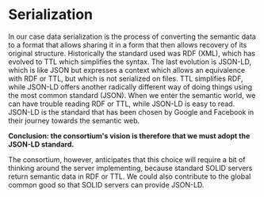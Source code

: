 # Serialization

In our case data serialization is the process of converting the semantic data to a format that allows sharing it in a form that then allows recovery of its original structure. Historically the standard used was RDF \(XML\), which has evolved to TTL which simplifies the syntax. The last evolution is JSON-LD, which is like JSON but expresses a context which allows an equivalence with RDF or TTL, but which is not serialized on files. TTL simplifies RDF, while JSON-LD offers another radically different way of doing things using the most common standard \(JSON\). When we enter the semantic world, we can have trouble reading RDF or TTL, while JSON-LD is easy to read. JSON-LD is the standard that has been chosen by Google and Facebook in their journey towards the semantic web.

**Conclusion: the consortium's vision is therefore that we must adopt the JSON-LD standard.**

The consortium, however, anticipates that this choice will require a bit of thinking around the server implementing, because standard SOLID servers return semantic data in RDF or TTL. We could also contribute to the global common good so that SOLID servers can provide JSON-LD.

